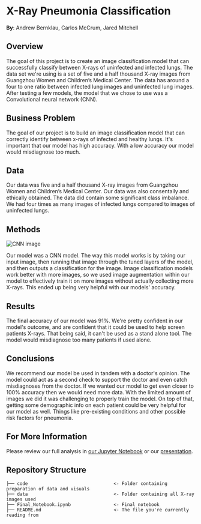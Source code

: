 # X-Ray Pneumonia Classification

**By**: Andrew Bernklau, Carlos McCrum, Jared Mitchell

## Overview
The goal of this project is to create an image classification model that can successfully classify between X-rays of uninfected and infected lungs. The data set we're using is a set of five and a half thousand X-ray images from Guangzhou Women and Children’s Medical Center. The data has around a four to one ratio between infected lung images and uninfected lung images. After testing a few models, the model that we chose to use was a Convolutional neural network (CNN).

## Business Problem
The goal of our project is to build an image classification model that can correctly identify between x-rays of infected and healthy lungs. It's important that our model has high accuracy. With a low accuracy our model would misdiagnose too much. 

## Data
Our data was five and a half thousand X-ray images from Guangzhou Women and Children’s Medical Center. Our data was also consentaily and ethically obtained. The data did contain some significant class imbalance. We had four times as many images of infected lungs compared to images of uninfected lungs.

## Methods
![CNN image](https://user-images.githubusercontent.com/82346896/142509391-253d3584-9229-49d7-9fbb-fa67b224fcca.JPG)

Our model was a CNN model. The way this model works is by taking our input image, then running that image through the tuned layers of the model, and then outputs a classification for the image. Image classification models work better with more images, so we used image augmentation within our model to effectively train it on more images without actually collecting more X-rays. This ended up being very helpful with our models' accuracy. 

## Results
The final accuracy of our model was 91%. We're pretty confident in our model's outcome, and are confident that it could be used to help screen patients X-rays. That being said, it can't be used as a stand alone tool. The model would misdiagnose too many patients if used alone.  

## Conclusions
We recommend our model be used in tandem with a doctor's opinion. The model could act as a second check to support the doctor and even catch misdiagnoses from the doctor. If we wanted our model to get even closer to 100% accuracy then we would need more data. With the limited amount of images we did it was challenging to properly train the model. On top of that, getting some demographic info on each patient could be very helpful for our model as well. Things like pre-existing conditions and other possible risk factors for pneumonia. 
## For More Information

Please review our full analysis in [our Jupyter Notebook](https://github.com/281clo/X-Ray-Pneumonia-Classification/blob/main/Draft_Notebook.ipynb) or our [presentation](https://docs.google.com/presentation/d/1xeCiQLU2krOBAP_BNpBU9bXrcZJKGTksFrjdiuqu_Ck/edit?usp=sharing).

## Repository Structure

```
├── code                                <- Folder containing preparation of data and visuals
├── data                                <- Folder containing all X-ray images used 
├── Final_Notebook.ipynb                <- Final notebook
├── README.md                           <- The file you're currently reading from
```
